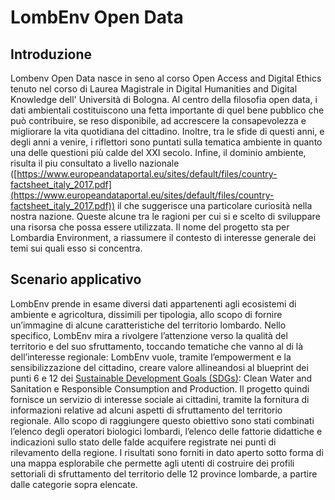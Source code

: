 # LombEnv Open Data

## Introduzione

Lombenv Open Data nasce in seno al corso Open Access and Digital Ethics tenuto nel corso di Laurea Magistrale in Digital Humanities and Digital Knowledge dell' Università di Bologna. Al centro della filosofia open data, i dati ambientali costituiscono una fetta importante di quel bene pubblico che può contribuire, se reso disponibile, ad accrescere la consapevolezza e migliorare la vita quotidiana del cittadino. Inoltre, tra le sfide di questi anni, e degli anni a venire, i riflettori sono puntati sulla tematica ambiente in quanto una delle questioni più calde del XXI secolo. Infine, il dominio ambiente, risulta il piu consultato a livello nazionale ([https://www.europeandataportal.eu/sites/default/files/country-factsheet_italy_2017.pdf](https://www.europeandataportal.eu/sites/default/files/country-factsheet_italy_2017.pdf)) il che suggerisce una particolare curiosità nella nostra nazione. Queste alcune tra le ragioni per cui si e scelto di sviluppare una risorsa che possa essere utilizzata. Il nome del progetto sta per Lombardia Environment, a riassumere il contesto di interesse generale dei temi sui quali esso si concentra.

## Scenario applicativo

LombEnv prende in esame diversi dati appartenenti agli ecosistemi di ambiente e agricoltura, dissimili per tipologia, allo scopo di fornire un’immagine di alcune caratteristiche del territorio lombardo. Nello specifico, LombEnv mira a rivolgere l’attenzione verso la qualità del territorio e del suo sfruttamento, toccando tematiche che vanno al di là dell’interesse regionale: LombEnv vuole, tramite l’empowerment e la sensibilizzazione del cittadino, creare valore allineandosi al blueprint dei punti 6 e 12 dei [Sustainable Development Goals (SDGs)](https://sustainabledevelopment.un.org/?menu=1300): Clean Water and Sanitation e Responsible Consumption and Production. Il progetto quindi fornisce un servizio di interesse sociale ai cittadini, tramite la fornitura di informazioni relative ad alcuni aspetti di sfruttamento del territorio regionale. Allo scopo di raggiungere questo obiettivo sono stati combinati l’elenco degli operatori biologici lombardi, l’elenco delle fattorie didattiche e indicazioni sullo stato delle falde acquifere registrate nei punti di rilevamento della regione. I risultati sono forniti in dato aperto sotto forma di una mappa esplorabile che permette agli utenti di costruire dei profili settoriali di sfruttamento del territorio delle 12 province lombarde, a partire dalle categorie sopra elencate.